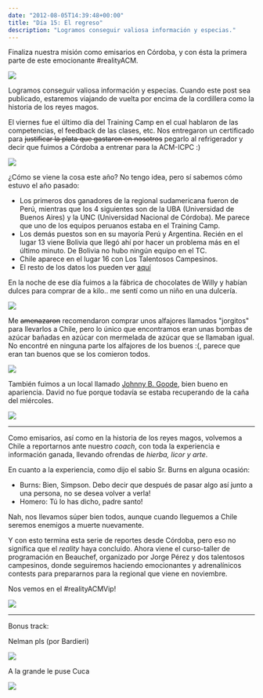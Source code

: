 ```yaml
---
date: "2012-08-05T14:39:48+00:00"
title: "Día 15: El regreso"
description: "Logramos conseguir valiosa información y especias."
---
```


Finaliza nuestra misión como emisarios en Córdoba, y con ésta la primera parte de este emocionante #realityACM. 

![](/posts/img/2012-08-05-da-15-el-regreso/a726a96ac230d0146131163ee33ab09ef287c68fd76ac259b8cd0e971a4978d4.jpg)

Logramos conseguir valiosa información y especias. Cuando este post sea publicado, estaremos viajando de vuelta por encima de la cordillera como la historia de los reyes magos.

El viernes fue el último día del Training Camp en el cual hablaron de las competencias, el feedback de las clases, etc. Nos entregaron un certificado para ~~justificar la plata que gastaron en nosotros~~ pegarlo al refrigerador y decir que fuimos a Córdoba a entrenar para la ACM-ICPC :)

![](/posts/img/2012-08-05-da-15-el-regreso/b4ac9441882eb81fdfcc86cb39ed2ea43f002bf7fc12bf5804111f324698c8b5.jpg)

¿Cómo se viene la cosa este año? No tengo idea, pero sí sabemos cómo estuvo el año pasado:
- Los primeros dos ganadores de la regional sudamericana fueron de Perú, mientras que los 4 siguientes son de la UBA (Universidad de Buenos Aires) y la UNC (Universidad Nacional de Córdoba). Me parece que uno de los equipos peruanos estaba en el Training Camp.
- Los demás puestos son en su mayoría Perú y Argentina. Recién en el lugar 13 viene Bolivia que llegó ahí por hacer un problema más en el último minuto. De Bolivia no hubo ningún equipo en el TC.
- Chile aparece en el lugar 16 con Los Talentosos Campesinos. 
- El resto de los datos los pueden ver [aquí](http://www-2.dc.uba.ar/icpc/contest2011/Bmg6DElcjB/index-merged-final.html)

En la noche de ese día fuimos a la fábrica de chocolates de Willy y habían dulces para comprar de a kilo.. me sentí como un niño en una dulcería.

![](/posts/img/2012-08-05-da-15-el-regreso/0c33aa166d97d8da4b5acca0a254a4fe2559e19084cec05224631c155bee2d07.jpg)

Me ~~amenazaron~~ recomendaron comprar unos alfajores llamados "jorgitos" para llevarlos a Chile, pero lo único que encontramos eran unas bombas de azúcar bañadas en azúcar con mermelada de azúcar que se llamaban igual. No encontré en ninguna parte los alfajores de los buenos :(, parece que eran tan buenos que se los comieron todos.

![](/posts/img/2012-08-05-da-15-el-regreso/76d45052bdb9b1591514b5aae6dabc41b8c677dd74d8b5d2ec388f210d2af009.jpg)

También fuimos a un local llamado [Johnny B. Goode](http://www.youtube.com/watch?v=AEq62iQo0eU), bien bueno en apariencia. David no fue porque todavía se estaba recuperando de la caña del miércoles.

![](/posts/img/2012-08-05-da-15-el-regreso/d70e66d919c9b5308bae7b95b3b415521afe9410904c1ccf18c466ba0fa98dbf.jpg)

----

Como emisarios, así como en la historia de los reyes magos, volvemos a Chile a reportarnos ante nuestro _coach_, con toda la experiencia e información ganada, llevando ofrendas de _hierba, licor y arte_.

En cuanto a la experiencia, como dijo el sabio Sr. Burns en alguna ocasión: 

- Burns: Bien, Simpson. Debo decir que después de pasar algo así junto a una persona, no se desea volver a verla!
- Homero: Tú lo has dicho, padre santo!

Nah, nos llevamos súper bien todos, aunque cuando lleguemos a Chile seremos enemigos a muerte nuevamente.

Y con esto termina esta serie de reportes desde Córdoba, pero eso no significa que el _reality_ haya concluido. Ahora viene el curso-taller de programación en Beauchef, organizado por Jorge Pérez y dos talentosos campesinos, donde seguiremos haciendo emocionantes y adrenalínicos contests para prepararnos para la regional que viene en noviembre.

Nos vemos en el #realityACMVip!

![](/posts/img/2012-08-05-da-15-el-regreso/06f92098426f66dd163d1ef0d3c3a8214a3ea00ed72b663c7a18b7ba7237b078.jpg)

----

Bonus track:

Nelman pls (por Bardieri)

![](/posts/img/2012-08-05-da-15-el-regreso/915b31ee4d90e1aa1071f7cd2ea4b31c54ae5c0ef6dfe5cd455b02bbf7b49731.jpg)

A la grande le puse Cuca

![](/posts/img/2012-08-05-da-15-el-regreso/4a83dede8d2f1d37b9c05cb201da23e50400eeb1bfa0912cc201ec8047c9e4da.jpg)